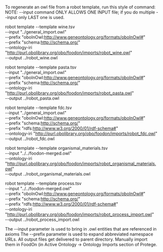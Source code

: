 To regenerate an owl file from a robot template, run this style of command:
NOTE: --input command ONLY ALLOWS ONE INPUT file; if you do multiple --input
only LAST one is used.

robot template --template wine.tsv \
  --input "../general_import.owl" \
  --prefix "oboInOwl:http://www.geneontology.org/formats/oboInOwl#" \
  --prefix "schema:http://schema.org/" \
  --ontology-iri "http://purl.obolibrary.org/obo/foodon/imports/robot_wine.owl" \
  --output ../robot_wine.owl

robot template --template pasta.tsv \
  --input "../general_import.owl" \
  --prefix "oboInOwl:http://www.geneontology.org/formats/oboInOwl#" \
  --prefix "schema:http://schema.org/" \
  --ontology-iri "http://purl.obolibrary.org/obo/foodon/imports/robot_pasta.owl" \
  --output ../robot_pasta.owl

robot template --template fdc.tsv \
  --input "../general_import.owl" \
  --prefix "oboInOwl:http://www.geneontology.org/formats/oboInOwl#" \
  --prefix "schema:http://schema.org/" \
  --prefix "rdfs:http://www.w3.org/2000/01/rdf-schema#" \
  --ontology-iri "http://purl.obolibrary.org/obo/foodon/imports/robot_fdc.owl" \
  --output ../robot_fdc.owl

robot template --template organismal_materials.tsv \
  --input "../../foodon-merged.owl" \
  --ontology-iri "http://purl.obolibrary.org/obo/foodon/imports/robot_organismal_materials.owl" \
  --output ../robot_organismal_materials.owl


robot template --template process.tsv\
  --input "../../foodon-merged.owl" \
  --prefix "oboInOwl:http://www.geneontology.org/formats/oboInOwl#" \
  --prefix "schema:http://schema.org/" \
  --prefix "rdfs:http://www.w3.org/2000/01/rdf-schema#" \
  --ontology-iri "http://purl.obolibrary.org/obo/foodon/imports/robot_process_import.owl" \
  --output ../robot_process_import.owl

The --input parameter is used to bring in .owl entities that are referenced in axioms
The --prefix parameter is used to expand abbreviated namespace URLs.
All output files get delivered to parent directory.  Manually import them in FoodOn (in Active Ontology -> Ontology Imports section of Protege.
